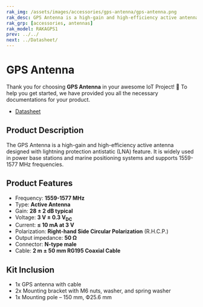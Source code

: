 ```yaml
---
rak_img: /assets/images/accessories/gps-antenna/gps-antenna.png
rak_desc: GPS Antenna is a high-gain and high-efficiency active antenna designed with lightning protection antistatic (LNA) feature.
rak_grp: [accessories, antennas]
rak_model: RAKAGPS1
prev: ../../
next: ../Datasheet/
---
```


# GPS Antenna

Thank you for choosing **GPS Antenna** in your awesome IoT Project! 🎉 To help you get started, we have provided you all the necessary documentations for your product.

* [Datasheet](../Datasheet/)

## Product Description

The GPS Antenna is a high-gain and high-efficiency active antenna designed with lightning protection antistatic (LNA) feature. It is widely used in power base stations and marine positioning systems and supports 1559-1577&nbsp;MHz frequencies.

## Product Features

- Frequency: **1559-1577&nbsp;MHz**
- Type: **Active Antenna** 
- Gain: **28 ± 2&nbsp;dB typical**
- Voltage: **3&nbsp;V ± 0.3&nbsp;V<sub>DC</sub>**
- Current: **≤ 10&nbsp;mA at 3&nbsp;V**
- Polarization: **Right-hand Side Circular Polarization** (R.H.C.P.)
- Output impedance: **50&nbsp;Ω**
- Connector: **N-type male**
- Cable: **2&nbsp;m ± 50&nbsp;mm RG195 Coaxial Cable**

## Kit Inclusion

- 1x GPS antenna with cable
- 2x Mounting bracket with M6 nuts, washer, and spring washer
- 1x Mounting pole – 150&nbsp;mm, Ф25.6&nbsp;mm 